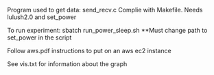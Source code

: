 Program used to get data: send_recv.c
Complie with Makefile. 
Needs lulush2.0 and set_power

To run experiment: sbatch run_power_sleep.sh
**Must change path to set_power in the script

Follow aws.pdf instructions to put on an aws ec2 instance

See vis.txt for information about the graph

